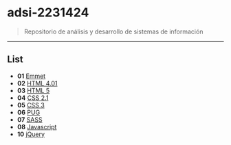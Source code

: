 # adsi-2231424
> Repositorio de análisis y desarrollo de sistemas de información
---
## List

- **01**  [Emmet](01-emmet/)
- **02**  [HTML 4.01](02-html4.01/)
- **03**  [HTML 5](03-html5)
- **04**  [CSS 2.1](04-css2.1)
- **05**  [CSS 3](05-css3.0/)
- **06**  [PUG](06-pug/)
- **07**  [SASS](07-sass/)
- **08**  [Javascript](08-javascript/)
- **10**  [jQuery](10-jQuery/)
